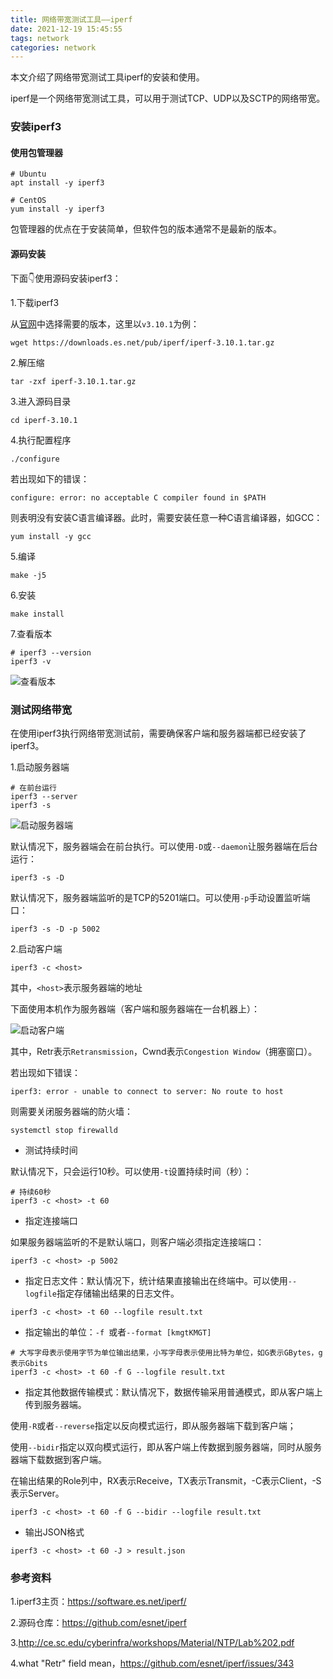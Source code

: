 ```yaml
---
title: 网络带宽测试工具——iperf
date: 2021-12-19 15:45:55
tags: network
categories: network
---
```


本文介绍了网络带宽测试工具iperf的安装和使用。

<!--more-->

iperf是一个网络带宽测试工具，可以用于测试TCP、UDP以及SCTP的网络带宽。

### 安装iperf3

#### 使用包管理器

```shell
# Ubuntu
apt install -y iperf3

# CentOS
yum install -y iperf3
```

包管理器的优点在于安装简单，但软件包的版本通常不是最新的版本。

#### 源码安装

下面👇使用源码安装iperf3：

1.下载iperf3

从[官网](https://downloads.es.net/pub/iperf/)中选择需要的版本，这里以`v3.10.1`为例：

```shell
wget https://downloads.es.net/pub/iperf/iperf-3.10.1.tar.gz
```

2.解压缩

```shell
tar -zxf iperf-3.10.1.tar.gz
```

3.进入源码目录

```shell
cd iperf-3.10.1
```

4.执行配置程序

```shell
./configure
```

若出现如下的错误：

```shell
configure: error: no acceptable C compiler found in $PATH
```

则表明没有安装C语言编译器。此时，需要安装任意一种C语言编译器，如GCC：

```shell
yum install -y gcc
```

5.编译

```shell
make -j5
```

6.安装

```shell
make install
```

7.查看版本

```shell
# iperf3 --version
iperf3 -v
```

![查看版本](/static/images/iperf-version.png)

### 测试网络带宽

在使用iperf3执行网络带宽测试前，需要确保客户端和服务器端都已经安装了iperf3。

1.启动服务器端

```shell
# 在前台运行
iperf3 --server
iperf3 -s
```

![启动服务器端](/static/images/iperf-server.png)

默认情况下，服务器端会在前台执行。可以使用`-D`或`--daemon`让服务器端在后台运行：

```shell
iperf3 -s -D
```

默认情况下，服务器端监听的是TCP的5201端口。可以使用`-p`手动设置监听端口：

```shell
iperf3 -s -D -p 5002
```

2.启动客户端

```shell
iperf3 -c <host>
```

其中，`<host>`表示服务器端的地址

下面使用本机作为服务器端（客户端和服务器端在一台机器上）：

![启动客户端](/static/images/iperf-client.png)

其中，Retr表示`Retransmission`，Cwnd表示`Congestion Window`（拥塞窗口）。

若出现如下错误：

```shell
iperf3: error - unable to connect to server: No route to host
```

则需要关闭服务器端的防火墙：

```shell
systemctl stop firewalld
```

* 测试持续时间

默认情况下，只会运行10秒。可以使用`-t`设置持续时间（秒）：

```shell
# 持续60秒
iperf3 -c <host> -t 60
```

* 指定连接端口

如果服务器端监听的不是默认端口，则客户端必须指定连接端口：

```shell
iperf3 -c <host> -p 5002
```

* 指定日志文件：默认情况下，统计结果直接输出在终端中。可以使用`--logfile`指定存储输出结果的日志文件。

```shell
iperf3 -c <host> -t 60 --logfile result.txt
```

* 指定输出的单位：`-f `或者`--format [kmgtKMGT]`

```shell
# 大写字母表示使用字节为单位输出结果，小写字母表示使用比特为单位，如G表示GBytes，g表示Gbits
iperf3 -c <host> -t 60 -f G --logfile result.txt
```

* 指定其他数据传输模式：默认情况下，数据传输采用普通模式，即从客户端上传到服务器端。

使用`-R`或者`--reverse`指定以反向模式运行，即从服务器端下载到客户端；

使用`--bidir`指定以双向模式运行，即从客户端上传数据到服务器端，同时从服务器端下载数据到客户端。

在输出结果的Role列中，RX表示Receive，TX表示Transmit，-C表示Client，-S表示Server。

```shell
iperf3 -c <host> -t 60 -f G --bidir --logfile result.txt
```

* 输出JSON格式

```shell
iperf3 -c <host> -t 60 -J > result.json
```

### 参考资料

1.iperf3主页：https://software.es.net/iperf/

2.源码仓库：https://github.com/esnet/iperf

3.http://ce.sc.edu/cyberinfra/workshops/Material/NTP/Lab%202.pdf

4.what "Retr" field mean，https://github.com/esnet/iperf/issues/343
